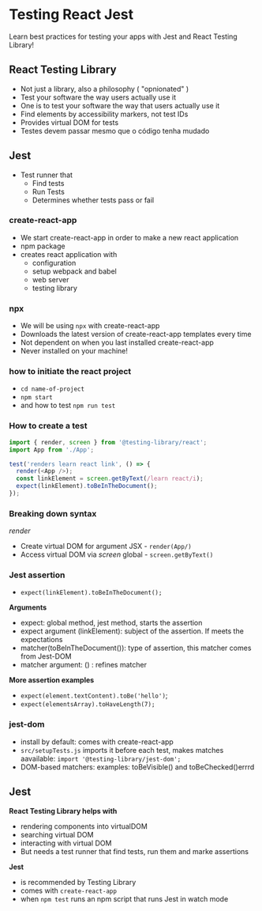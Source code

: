# Testing React Jest
Learn best practices for testing your apps with Jest and React Testing Library!

## **React Testing Library** 
- Not just a library, also a philosophy ( "opnionated" )
- Test your software the way users actually use it 
- One is to test your software the way that users actually use it 
- Find elements by accessibility markers, not test IDs
- Provides virtual DOM for tests
- Testes devem passar mesmo que o código tenha mudado

## **Jest** 
- Test runner that 
    - Find tests
    - Run Tests
    - Determines whether tests pass or fail 

### **create-react-app**
- We start create-react-app in order to make a new react application
- npm package 
- creates react application with 
    - configuration 
    - setup webpack and babel 
    - web server 
    - testing library

### npx 
- We will be using `npx` with create-react-app 
- Downloads the latest version of create-react-app templates every time
- Not dependent on when you last installed create-react-app 
- Never installed on your machine! 

### how to initiate the react project 
- `cd name-of-project`
- `npm start`
- and how to test `npm run test`     


### How to create a test 
```js
import { render, screen } from '@testing-library/react';
import App from './App';

test('renders learn react link', () => {
  render(<App />);
  const linkElement = screen.getByText(/learn react/i);
  expect(linkElement).toBeInTheDocument();
});
```

### Breaking down syntax
*render*
- Create virtual DOM for argument JSX - `render(App/)`
- Access virtual DOM via *screen* global - `screen.getByText()`

### Jest assertion
- `expect(linkElement).toBeInTheDocument();`

**Arguments** 
- expect: global method, jest method, starts the assertion
- expect argument (linkElement): subject of the assertion. If meets the expectations
- matcher(toBeInTheDocument()): type of assertion, this matcher comes from Jest-DOM
- matcher argument: () : refines matcher

**More assertion examples**
- `expect(element.textContent).toBe('hello')`; 
- `expect(elementsArray).toHaveLength(7);`

### jest-dom
- install by default: comes with create-react-app
- `src/setupTests.js` imports it before each test, makes matches aavailable: `import '@testing-library/jest-dom';`
- DOM-based matchers: examples: toBeVisible() and toBeChecked()errrd

## Jest 
**React Testing Library helps with** 
- rendering components into virtualDOM
- searching virtual DOM 
- interacting with virtual DOM 
- But needs a test runner that find tests, run them and marke assertions


**Jest**
- is recommended by Testing Library 
- comes with `create-react-app`
- when `npm test` runs an npm script that runs Jest in watch mode
 

